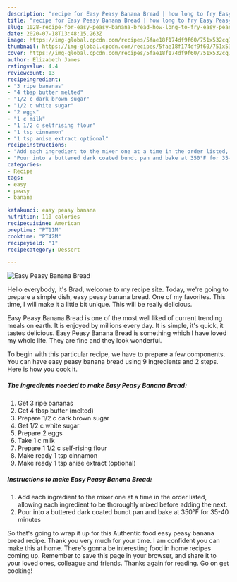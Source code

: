 ```yaml
---
description: "recipe for Easy Peasy Banana Bread | how long to fry Easy Peasy Banana Bread"
title: "recipe for Easy Peasy Banana Bread | how long to fry Easy Peasy Banana Bread"
slug: 1028-recipe-for-easy-peasy-banana-bread-how-long-to-fry-easy-peasy-banana-bread
date: 2020-07-18T13:48:15.263Z
image: https://img-global.cpcdn.com/recipes/5fae18f174df9f60/751x532cq70/easy-peasy-banana-bread-recipe-main-photo.jpg
thumbnail: https://img-global.cpcdn.com/recipes/5fae18f174df9f60/751x532cq70/easy-peasy-banana-bread-recipe-main-photo.jpg
cover: https://img-global.cpcdn.com/recipes/5fae18f174df9f60/751x532cq70/easy-peasy-banana-bread-recipe-main-photo.jpg
author: Elizabeth James
ratingvalue: 4.4
reviewcount: 13
recipeingredient:
- "3 ripe bananas"
- "4 tbsp butter melted"
- "1/2 c dark brown sugar"
- "1/2 c white sugar"
- "2 eggs"
- "1 c milk"
- "1 1/2 c selfrising flour"
- "1 tsp cinnamon"
- "1 tsp anise extract optional"
recipeinstructions:
- "Add each ingredient to the mixer one at a time in the order listed, allowing each ingredient to be thoroughly mixed before adding the next."
- "Pour into a buttered dark coated bundt pan and bake at 350°F for 35-40 minutes"
categories:
- Recipe
tags:
- easy
- peasy
- banana

katakunci: easy peasy banana 
nutrition: 110 calories
recipecuisine: American
preptime: "PT11M"
cooktime: "PT42M"
recipeyield: "1"
recipecategory: Dessert

---
```



![Easy Peasy Banana Bread](https://img-global.cpcdn.com/recipes/5fae18f174df9f60/751x532cq70/easy-peasy-banana-bread-recipe-main-photo.jpg)

Hello everybody, it's Brad, welcome to my recipe site. Today, we're going to prepare a simple dish, easy peasy banana bread. One of my favorites. This time, I will make it a little bit unique. This will be really delicious.



Easy Peasy Banana Bread is one of the most well liked of current trending meals on earth. It is enjoyed by millions every day. It is simple, it's quick, it tastes delicious. Easy Peasy Banana Bread is something which I have loved my whole life. They are fine and they look wonderful.


To begin with this particular recipe, we have to prepare a few components. You can have easy peasy banana bread using 9 ingredients and 2 steps. Here is how you cook it.

<!--inarticleads1-->

##### The ingredients needed to make Easy Peasy Banana Bread:

1. Get 3 ripe bananas
1. Get 4 tbsp butter (melted)
1. Prepare 1/2 c dark brown sugar
1. Get 1/2 c white sugar
1. Prepare 2 eggs
1. Take 1 c milk
1. Prepare 1 1/2 c self-rising flour
1. Make ready 1 tsp cinnamon
1. Make ready 1 tsp anise extract (optional)




<!--inarticleads2-->

##### Instructions to make Easy Peasy Banana Bread:

1. Add each ingredient to the mixer one at a time in the order listed, allowing each ingredient to be thoroughly mixed before adding the next.
1. Pour into a buttered dark coated bundt pan and bake at 350°F for 35-40 minutes




So that's going to wrap it up for this Authentic food easy peasy banana bread recipe. Thank you very much for your time. I am confident you can make this at home. There's gonna be interesting food in home recipes coming up. Remember to save this page in your browser, and share it to your loved ones, colleague and friends. Thanks again for reading. Go on get cooking!
